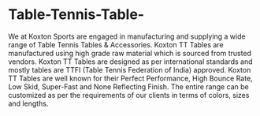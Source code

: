 # Table-Tennis-Table-
We at Koxton Sports are engaged in manufacturing and supplying a wide range of Table Tennis Tables &amp; Accessories. Koxton TT Tables are manufactured using high grade raw material which is sourced from trusted vendors. Koxton TT Tables are designed as per international standards and mostly tables are TTFI (Table Tennis Federation of India) approved. Koxton TT Tables are well known for their Perfect Performance, High Bounce Rate, Low Skid, Super-Fast and None Reflecting Finish. The entire range can be customized as per the requirements of our clients in terms of colors, sizes and lengths.

